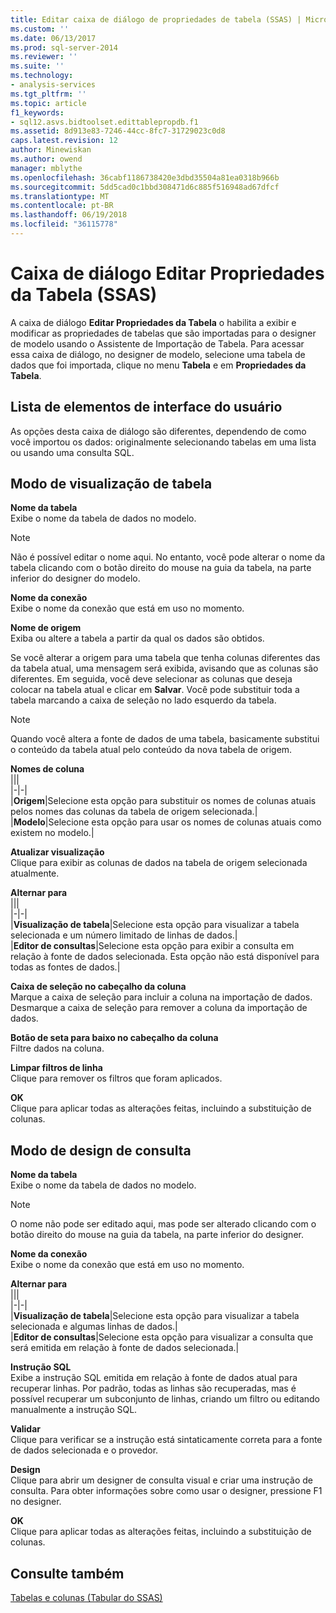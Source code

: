 ```yaml
---
title: Editar caixa de diálogo de propriedades de tabela (SSAS) | Microsoft Docs
ms.custom: ''
ms.date: 06/13/2017
ms.prod: sql-server-2014
ms.reviewer: ''
ms.suite: ''
ms.technology:
- analysis-services
ms.tgt_pltfrm: ''
ms.topic: article
f1_keywords:
- sql12.asvs.bidtoolset.edittablepropdb.f1
ms.assetid: 8d913e83-7246-44cc-8fc7-31729023c0d8
caps.latest.revision: 12
author: Minewiskan
ms.author: owend
manager: mblythe
ms.openlocfilehash: 36cabf1186738420e3dbd35504a81ea0318b966b
ms.sourcegitcommit: 5dd5cad0c1bbd308471d6c885f516948ad67dfcf
ms.translationtype: MT
ms.contentlocale: pt-BR
ms.lasthandoff: 06/19/2018
ms.locfileid: "36115778"
---
```

# <a name="edit-table-properties-dialog-box-ssas"></a>Caixa de diálogo Editar Propriedades da Tabela (SSAS)
  A caixa de diálogo **Editar Propriedades da Tabela** o habilita a exibir e modificar as propriedades de tabelas que são importadas para o designer de modelo usando o Assistente de Importação de Tabela. Para acessar essa caixa de diálogo, no designer de modelo, selecione uma tabela de dados que foi importada, clique no menu **Tabela** e em **Propriedades da Tabela**.  
  
## <a name="uielement-list"></a>Lista de elementos de interface do usuário  
 As opções desta caixa de diálogo são diferentes, dependendo de como você importou os dados: originalmente selecionando tabelas em uma lista ou usando uma consulta SQL.  
  
## <a name="table-preview-mode"></a>Modo de visualização de tabela  
 **Nome da tabela**  
 Exibe o nome da tabela de dados no modelo.  
  
> [!NOTE]  
>  Não é possível editar o nome aqui. No entanto, você pode alterar o nome da tabela clicando com o botão direito do mouse na guia da tabela, na parte inferior do designer do modelo.  
  
 **Nome da conexão**  
 Exibe o nome da conexão que está em uso no momento.  
  
 **Nome de origem**  
 Exiba ou altere a tabela a partir da qual os dados são obtidos.  
  
 Se você alterar a origem para uma tabela que tenha colunas diferentes das da tabela atual, uma mensagem será exibida, avisando que as colunas são diferentes. Em seguida, você deve selecionar as colunas que deseja colocar na tabela atual e clicar em **Salvar**. Você pode substituir toda a tabela marcando a caixa de seleção no lado esquerdo da tabela.  
  
> [!NOTE]  
>  Quando você altera a fonte de dados de uma tabela, basicamente substitui o conteúdo da tabela atual pelo conteúdo da nova tabela de origem.  
  
 **Nomes de coluna**  
 |||  
|-|-|  
|**Origem**|Selecione esta opção para substituir os nomes de colunas atuais pelos nomes das colunas da tabela de origem selecionada.|  
|**Modelo**|Selecione esta opção para usar os nomes de colunas atuais como existem no modelo.|  
  
 **Atualizar visualização**  
 Clique para exibir as colunas de dados na tabela de origem selecionada atualmente.  
  
 **Alternar para**  
 |||  
|-|-|  
|**Visualização de tabela**|Selecione esta opção para visualizar a tabela selecionada e um número limitado de linhas de dados.|  
|**Editor de consultas**|Selecione esta opção para exibir a consulta em relação à fonte de dados selecionada. Esta opção não está disponível para todas as fontes de dados.|  
  
 **Caixa de seleção no cabeçalho da coluna**  
 Marque a caixa de seleção para incluir a coluna na importação de dados. Desmarque a caixa de seleção para remover a coluna da importação de dados.  
  
 **Botão de seta para baixo no cabeçalho da coluna**  
 Filtre dados na coluna.  
  
 **Limpar filtros de linha**  
 Clique para remover os filtros que foram aplicados.  
  
 **OK**  
 Clique para aplicar todas as alterações feitas, incluindo a substituição de colunas.  
  
## <a name="query-design-mode"></a>Modo de design de consulta  
 **Nome da tabela**  
 Exibe o nome da tabela de dados no modelo.  
  
> [!NOTE]  
>  O nome não pode ser editado aqui, mas pode ser alterado clicando com o botão direito do mouse na guia da tabela, na parte inferior do designer.  
  
 **Nome da conexão**  
 Exibe o nome da conexão que está em uso no momento.  
  
 **Alternar para**  
 |||  
|-|-|  
|**Visualização de tabela**|Selecione esta opção para visualizar a tabela selecionada e algumas linhas de dados.|  
|**Editor de consultas**|Selecione esta opção para visualizar a consulta que será emitida em relação à fonte de dados selecionada.|  
  
 **Instrução SQL**  
 Exibe a instrução SQL emitida em relação à fonte de dados atual para recuperar linhas. Por padrão, todas as linhas são recuperadas, mas é possível recuperar um subconjunto de linhas, criando um filtro ou editando manualmente a instrução SQL.  
  
 **Validar**  
 Clique para verificar se a instrução está sintaticamente correta para a fonte de dados selecionada e o provedor.  
  
 **Design**  
 Clique para abrir um designer de consulta visual e criar uma instrução de consulta. Para obter informações sobre como usar o designer, pressione F1 no designer.  
  
 **OK**  
 Clique para aplicar todas as alterações feitas, incluindo a substituição de colunas.  
  
## <a name="see-also"></a>Consulte também  
 [Tabelas e colunas &#40;Tabular do SSAS&#41;](tabular-models/tables-and-columns-ssas-tabular.md)  
  
  